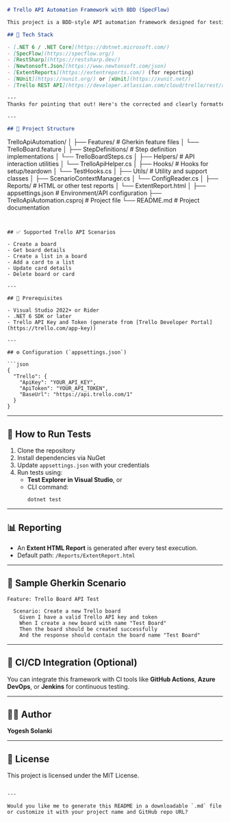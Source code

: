 ```markdown
# Trello API Automation Framework with BDD (SpecFlow)

This project is a BDD-style API automation framework designed for testing the **Trello API** using **SpecFlow**, **RestSharp**, and **.NET**. It follows the Gherkin syntax to define test scenarios and uses SpecFlow for step definitions, along with built-in support for reporting and data-driven testing.

## 🔧 Tech Stack

- [.NET 6 / .NET Core](https://dotnet.microsoft.com/)
- [SpecFlow](https://specflow.org/)
- [RestSharp](https://restsharp.dev/)
- [Newtonsoft.Json](https://www.newtonsoft.com/json)
- [ExtentReports](https://extentreports.com/) (for reporting)
- [NUnit](https://nunit.org/) or [xUnit](https://xunit.net/)
- [Trello REST API](https://developer.atlassian.com/cloud/trello/rest/api-group-actions/)

---
Thanks for pointing that out! Here's the corrected and clearly formatted folder structure section for the `README.md` file:

---

## 📁 Project Structure

```
TrelloApiAutomation/
│
├── Features/                    # Gherkin feature files
│   └── TrelloBoard.feature
│
├── StepDefinitions/            # Step definition implementations
│   └── TrelloBoardSteps.cs
│
├── Helpers/                    # API interaction utilities
│   └── TrelloApiHelper.cs
│
├── Hooks/                      # Hooks for setup/teardown
│   └── TestHooks.cs
│
├── Utils/                      # Utility and support classes
│   ├── ScenarioContextManager.cs
│   └── ConfigReader.cs
│
├── Reports/                    # HTML or other test reports
│   └── ExtentReport.html
│
├── appsettings.json            # Environment/API configuration
├── TrelloApiAutomation.csproj  # Project file
└── README.md                   # Project documentation
```


## ✅ Supported Trello API Scenarios

- Create a board
- Get board details
- Create a list in a board
- Add a card to a list
- Update card details
- Delete board or card

---

## 🔑 Prerequisites

- Visual Studio 2022+ or Rider
- .NET 6 SDK or later
- Trello API Key and Token (generate from [Trello Developer Portal](https://trello.com/app-key))

---

## ⚙️ Configuration (`appsettings.json`)

```json
{
  "Trello": {
    "ApiKey": "YOUR_API_KEY",
    "ApiToken": "YOUR_API_TOKEN",
    "BaseUrl": "https://api.trello.com/1"
  }
}
```

---

## 🚀 How to Run Tests

1. Clone the repository
2. Install dependencies via NuGet
3. Update `appsettings.json` with your credentials
4. Run tests using:
   - **Test Explorer in Visual Studio**, or
   - CLI command:  
     ```
     dotnet test
     ```

---

## 📊 Reporting

- An **Extent HTML Report** is generated after every test execution.
- Default path: `/Reports/ExtentReport.html`

---

## 🧪 Sample Gherkin Scenario

```gherkin
Feature: Trello Board API Test

  Scenario: Create a new Trello board
    Given I have a valid Trello API key and token
    When I create a new board with name "Test Board"
    Then the board should be created successfully
    And the response should contain the board name "Test Board"
```

---

## 🧰 CI/CD Integration (Optional)

You can integrate this framework with CI tools like **GitHub Actions**, **Azure DevOps**, or **Jenkins** for continuous testing.

---

## 👨‍💻 Author

**Yogesh Solanki**

---

## 📃 License

This project is licensed under the MIT License.
```

---

Would you like me to generate this README in a downloadable `.md` file or customize it with your project name and GitHub repo URL?
